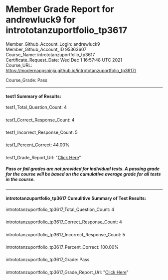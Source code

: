 # Member Grade Report for andrewluck9 for intrototanzuportfolio_tp3617  
   
Member_Github_Account_Login: andrewluck9  
Member_Github_Account_ID 95363607  
Course_Name: intrototanzuportfolio_tp3617  
Certificate_Request_Date: Wed Dec  1 16:57:48 UTC 2021  
Course_URL: https://modernappsninja.github.io/intrototanzuportfolio_tp3617/  
   
Course_Grade: Pass
   
---  
#### test1 Summary of Results:  
test1_Total_Question_Count: 4
#####  
test1_Correct_Response_Count: 4
#####  
test1_Incorrect_Response_Count: 5
#####  
test1_Percent_Correct: 44.00%
#####  
test1_Grade_Report_Url: "[Click Here](https://github.com/modernappsninjas/andrewluck9/blob/main/static/userdata/courses/intrototanzuportfolio_tp3617/grade_report.pr78.test1.md)"
##### Pass or fail grades are not provided for individual tests. A passing grade for the course will be based on the cumulative average grade for all tests in the course.  
#####  
---  
#### intrototanzuportfolio_tp3617 Cumulitive Summary of Test Results:  
intrototanzuportfolio_tp3617_Total_Question_Count: 4  
#####  
intrototanzuportfolio_tp3617_Correct_Response_Count: 4  
#####  
intrototanzuportfolio_tp3617_Incorrect_Response_Count: 5 
#####  
intrototanzuportfolio_tp3617_Percent_Correct: 100.00%  
#####  
intrototanzuportfolio_tp3617_Grade: Pass  
#####  
intrototanzuportfolio_tp3617_Grade_Report_Url: "[Click Here](https://github.com/modernappsninjas/andrewluck9/blob/main/static/userdata/courses/intrototanzuportfolio_tp3617/grade_report.pr79.intrototanzuportfolio_tp3617.md)"
#####  
